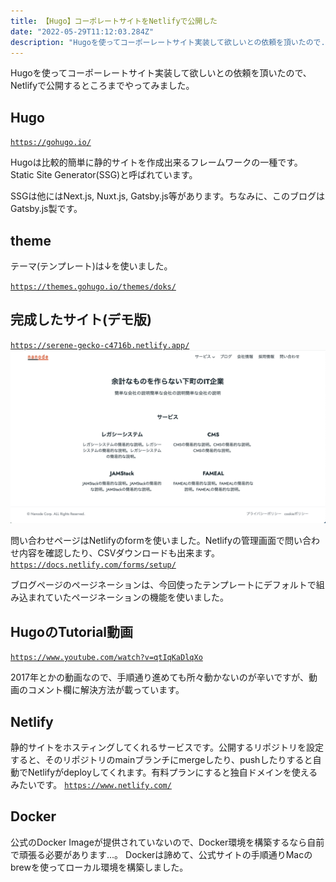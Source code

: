 ```yaml
---
title: 【Hugo】コーポレートサイトをNetlifyで公開した
date: "2022-05-29T11:12:03.284Z"
description: "Hugoを使ってコーポーレートサイト実装して欲しいとの依頼を頂いたので..."
---
```


Hugoを使ってコーポーレートサイト実装して欲しいとの依頼を頂いたので、Netlifyで公開するところまでやってみました。

## Hugo
<a href="https://gohugo.io/" target="_blank">`https://gohugo.io/`</a>

Hugoは比較的簡単に静的サイトを作成出来るフレームワークの一種です。Static Site Generator(SSG)と呼ばれています。

SSGは他にはNext.js, Nuxt.js, Gatsby.js等があります。ちなみに、このブログはGatsby.js製です。

## theme
テーマ(テンプレート)は↓を使いました。

<a href="https://themes.gohugo.io/themes/doks/" target="_blank">`https://themes.gohugo.io/themes/doks/`</a>

## 完成したサイト(デモ版)
<a href="https://serene-gecko-c4716b.netlify.app/" target="_blank">`https://serene-gecko-c4716b.netlify.app/`</a>
![Image](./img1.png)


問い合わせページはNetlifyのformを使いました。Netlifyの管理画面で問い合わせ内容を確認したり、CSVダウンロードも出来ます。
<a href="https://docs.netlify.com/forms/setup/" target="_blank">`https://docs.netlify.com/forms/setup/`</a>

ブログページのページネーションは、今回使ったテンプレートにデフォルトで組み込まれていたページネーションの機能を使いました。

## HugoのTutorial動画
<a href="https://www.youtube.com/watch?v=qtIqKaDlqXo" target="_blank">`https://www.youtube.com/watch?v=qtIqKaDlqXo`</a>

2017年とかの動画なので、手順通り進めても所々動かないのが辛いですが、動画のコメント欄に解決方法が載っています。

## Netlify
静的サイトをホスティングしてくれるサービスです。公開するリポジトリを設定すると、そのリポジトリのmainブランチにmergeしたり、pushしたりすると自動でNetlifyがdeployしてくれます。有料プランにすると独自ドメインを使えるみたいです。
<a href="https://www.netlify.com/" target="_blank">`https://www.netlify.com/`</a>

## Docker
公式のDocker Imageが提供されていないので、Docker環境を構築するなら自前で頑張る必要があります...。
Dockerは諦めて、公式サイトの手順通りMacのbrewを使ってローカル環境を構築しました。
